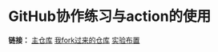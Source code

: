 # GitHub协作练习与action的使用

**链接：**
[主仓库](https://github.com/tommy7dase8/TestAction)
[我fork过来的仓库](https://github.com/WeiLeGeZhi/TestAction)
[实验布置](https://github.com/Bruce-Jay/Action-Assignment)